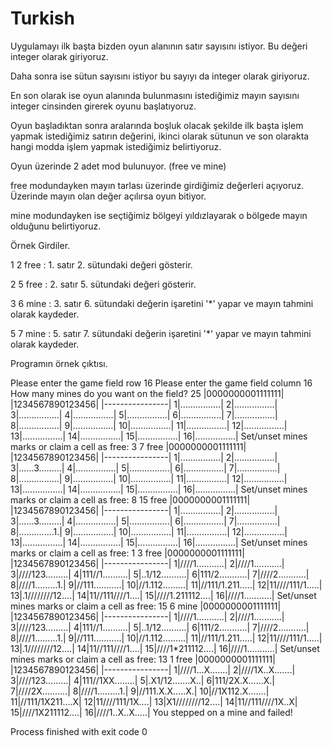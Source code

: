 <h1>Turkish</h1>

Uygulamayı ilk başta bizden oyun alanının satır sayısını istiyor. Bu değeri integer olarak giriyoruz.

Daha sonra ise sütun sayısını istiyor bu sayıyı da integer olarak giriyoruz.

En son olarak ise oyun alanında bulunmasını istediğimiz mayın sayısını integer cinsinden girerek oyunu başlatıyoruz.

Oyun başladıktan sonra aralarında boşluk olacak şekilde ilk başta işlem yapmak istediğimiz satırın değerini, ikinci olarak sütunun ve son olarakta hangi modda işlem yapmak istediğimiz belirtiyoruz.

Oyun üzerinde 2 adet mod bulunuyor. (free ve mine)

free modundayken mayın tarlası üzerinde girdiğimiz değerleri açıyoruz. Üzerinde mayın olan değer açılırsa oyun bitiyor.

mine modundayken ise seçtiğimiz bölgeyi yıldızlayarak o bölgede mayın olduğunu belirtiyoruz. 

Örnek Girdiler.

1 2 free : 1. satır 2. sütundaki değeri gösterir.

2 5 free : 2. satır 5. sütundaki değeri gösterir.

3 6 mine : 3. satır 6. sütundaki değerin işaretini '*' yapar ve mayın tahmini olarak kaydeder.

5 7 mine : 5. satır 7. sütundaki değerin işaretini '*' yapar ve mayın tahmini olarak kaydeder.

Programın örnek çıktısı.
<p>
Please enter the game field row
16
Please enter the game field column
16
How many mines do you want on the field?
25
  |0000000001111111|
  |1234567890123456|
  |----------------|
 1|................|
 2|................|
 3|................|
 4|................|
 5|................|
 6|................|
 7|................|
 8|................|
 9|................|
10|................|
11|................|
12|................|
13|................|
14|................|
15|................|
16|................|
Set/unset mines marks or claim a cell as free:
3 7 free
  |0000000001111111|
  |1234567890123456|
  |----------------|
 1|................|
 2|................|
 3|......3.........|
 4|................|
 5|................|
 6|................|
 7|................|
 8|................|
 9|................|
10|................|
11|................|
12|................|
13|................|
14|................|
15|................|
16|................|
Set/unset mines marks or claim a cell as free:
8 15 free
  |0000000001111111|
  |1234567890123456|
  |----------------|
 1|................|
 2|................|
 3|......3.........|
 4|................|
 5|................|
 6|................|
 7|................|
 8|..............1.|
 9|................|
10|................|
11|................|
12|................|
13|................|
14|................|
15|................|
16|................|
Set/unset mines marks or claim a cell as free:
1 3 free
  |0000000001111111|
  |1234567890123456|
  |----------------|
 1|////1...........|
 2|////1...........|
 3|////123.........|
 4|111//1..........|
 5|..1/12..........|
 6|111/2...........|
 7|////2...........|
 8|////1.........1.|
 9|//111...........|
10|//1.112.........|
11|//111/1.211.....|
12|11////111/1.....|
13|.1////////12....|
14|11//111////1....|
15|////1.211112....|
16|////1...........|
Set/unset mines marks or claim a cell as free:
15 6 mine
  |0000000001111111|
  |1234567890123456|
  |----------------|
 1|////1...........|
 2|////1...........|
 3|////123.........|
 4|111//1..........|
 5|..1/12..........|
 6|111/2...........|
 7|////2...........|
 8|////1.........1.|
 9|//111...........|
10|//1.112.........|
11|//111/1.211.....|
12|11////111/1.....|
13|.1////////12....|
14|11//111////1....|
15|////1*211112....|
16|////1...........|
Set/unset mines marks or claim a cell as free:
13 1 free
  |0000000001111111|
  |1234567890123456|
  |----------------|
 1|////1...X.......|
 2|////1X..X.......|
 3|////123.........|
 4|111//1XX........|
 5|.X1/12.......X..|
 6|111/2X.X......X.|
 7|////2X..........|
 8|////1.........1.|
 9|//111.X.X.....X.|
10|//1X112.X.......|
11|//111/1X211....X|
12|11////111/1X....|
13|X1////////12....|
14|11//111////1X..X|
15|////1X211112....|
16|////1..X..X.....|
You stepped on a mine and failed!

Process finished with exit code 0
</p>

